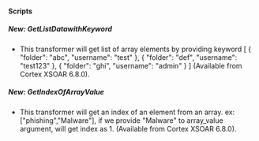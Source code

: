 
#### Scripts

##### New: GetListDatawithKeyword

- This transformer will get list of array elements by providing keyword
[
    {
    "folder": "abc",
    "username": "test"
    },
    {
    "folder": "def",
    "username": "test123"
    },
    {
    "folder": "ghi",
    "username": "admin"
    }
] (Available from Cortex XSOAR 6.8.0).
##### New: GetIndexOfArrayValue

- This transformer will get an index of an element from an array.
ex:["phishing","Malware"], if we provide "Malware" to array_value argument, will get index as 1. (Available from Cortex XSOAR 6.8.0).
